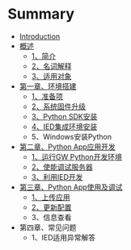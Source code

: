 # Summary

* [Introduction](README.md)
* [概述](qian-yan.md)
  * [1、简介](qian-yan/13001-gai-shu.md)
  * [2、名词解释](qian-yan/23001-ming-ci-jie-shi.md)
  * [3、适用对象](qian-yan/33001-huan-jing-yi-lai.md)
* [第一章、环境搭建](di-yi-zhang.md)
  * [1、准备项](di-yi-zhang/13001-zhun-bei-xiang.md)
  * [2、系统固件升级](di-yi-zhang/13001-xi-tong-gu-jian-sheng-ji.md)
  * [3、Python SDK安装](di-yi-zhang/2python-sdkan-zhuang.md)
  * [4、IED集成环境安装](di-yi-zhang/2iedji-cheng-huan-jing-an-zhuang.md)
  * 5、Windows安装Python
* [第二章、Python App应用开发](di-er-zhang-3001-python-app-ying-yong-kai-fa.md)
  * [1、运行GW Python开发环境](di-er-zhang-3001-python-app-ying-yong-kai-fa/13001-shi-neng-gw-python-kai-fa-huan-jing.md)
  * [2、使能调试服务器](di-er-zhang-3001-python-app-ying-yong-kai-fa/23001-shi-neng-diao-shi-fu-wu-qi.md)
  * [3、利用IED开发](di-er-zhang-3001-python-app-ying-yong-kai-fa/2iedshi-yong-ji-kai-fa-app.md)
* [第三章、Python App使用及调试](di-san-zhang-3001-python-app-shi-yong-ji-diao-shi.md)
  * [1、上传应用](di-san-zhang-3001-python-app-shi-yong-ji-diao-shi/13001-shang-chuan-app-ying-yong.md)
  * [2、更新配置](di-san-zhang-3001-python-app-shi-yong-ji-diao-shi/23001-shang-chuan-app-pei-zhi.md)
  * 3、信息查看
* 第四章、常见问题
  * 1、IED适用异常解答

